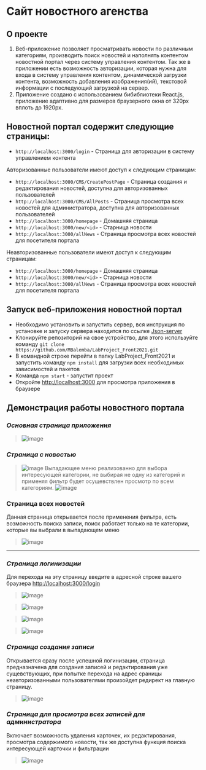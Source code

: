 
# Сайт новостного агенства

## О проекте
1) Веб-приложение позволяет просматривать новости по различным категориям, производить поиск новостей и наполнять контентом новостной портал через систему управления контентом.
Так же в приложении есть возможность авторизации, которая нужна для входа в систему управления контентом, динамической загрузки контента, возможность добавления изображения(ий), текстовой информации с последующий загрузкой на сервер.
2) Приложение создано с использованием бибиблиотеки React.js, приложение адаптивно для размеров браузерного окна от 320px вплоть до 1920px.

## Новостной портал содержит следующие страницы:
+ `http://localhost:3000/login` - Страница для авторизации в систему управлением контента

Авторизованные пользователи имеют доступ к следующим страницам:
+ `http://localhost:3000/CMS/CreatePostPage` - Страница создания и редактирования новостей, доступна для авторизованных пользователей
+ `http://localhost:3000/CMS/AllPosts` - Страница просмотра всех новостей для администратора, доступна для авторизованных пользователей
+ `http://localhost:3000/homepage` - Домашняя страница
+ `http://localhost:3000/new/<id>` - Старница новости
+ `http://localhost:3000/allNews` - Страница просмотра всех новостей для посетителя портала

Неавторизованные пользователи имеют доступ к следующим страницам: 
+ `http://localhost:3000/homepage` - Домашняя страница
+ `http://localhost:3000/new/<id>` - Старница новости
+ `http://localhost:3000/allNews` - Страница просмотра всех новостей для посетителя портала

## Запуск веб-приложения новостной портал
* Необходимо установить и запустить сервер, вся инструкция по установке и запуску сервера находится по ссылке [Json-server](https://github.com/MBalemba/LabProject_Front2021_Server)
* Клонируйте репозиторий на свое устройство, для этого используйте команду `git clone https://github.com/MBalemba/LabProject_Front2021.git`
* В командной строке перейти в папку LabProject_Front2021 и запустить команду `npm install` для загрузки всех необходимых зависимостей и пакетов
* Команда `npm start` -  запустит проект
* Откройте [http://localhost:3000](http://localhost:3000) для просмотра приложения в браузере


## Демонстрация работы новостного портала

### _**Основная страница приложения**_
>![image](https://user-images.githubusercontent.com/68498352/111598816-a83e2080-87e0-11eb-9080-0b7e996c44ff.png)

### **_Страница с новостью_**  
>![image](https://user-images.githubusercontent.com/68498352/111598865-b55b0f80-87e0-11eb-86b2-cbb85681377e.png)
Выпадающее меню реализованно для выбора интересующей категории, не выбирая не одну из категорий и применяя фильтр будет осущевствлен просмотр по всем категориям. 
>![image](https://user-images.githubusercontent.com/68498352/111595822-9313c280-87dd-11eb-84bc-d59b750ba527.png)

### Страница всех новостей
Данная страница открывается после применения фильтра, есть возможность поиска записи, поиск работает только на те категории, которые вы выбрали в выпадающем меню
>![image](https://user-images.githubusercontent.com/68498352/111598996-dc194600-87e0-11eb-9a90-cf4f5d205546.png)
---
### **_Страница логинизации_**
Для перехода на эту страницу введите в адресной строке вашего браузера [http://localhost:3000/login](http://localhost:3000/login)
>![image](https://user-images.githubusercontent.com/68498352/111599178-0ff46b80-87e1-11eb-8405-8e43dfc22961.png)

>![image](https://user-images.githubusercontent.com/68498352/111599302-31555780-87e1-11eb-9045-a3919d6253ea.png)

>![image](https://user-images.githubusercontent.com/68498352/111599454-55b13400-87e1-11eb-80e9-d0243a41ed9b.png)

>![image](https://user-images.githubusercontent.com/68498352/111599531-69f53100-87e1-11eb-988f-8dd389bbfc2d.png)

### **_Страница создания записи_**
Открывается сразу после успешной логинизации, страница предназначена для создания записей и редактирования уже сущевствующих, при попытке перехода на адрес сраницы неавторизованными пользователями произойдет редирект на главную страницу.
>![image](https://user-images.githubusercontent.com/68498352/111599637-8ee9a400-87e1-11eb-8586-b6d9cc2dde40.png)

### **_Страница для просмотра всех записей для администратора_**
Включает возможность удаления карточек, их редактирования, просмотра содержимого новости, так же доступна функция поиска интересующей карточки и фильтрации
>![image](https://user-images.githubusercontent.com/68498352/111600241-44b4f280-87e2-11eb-94d5-e2468fbfb4af.png)
 












